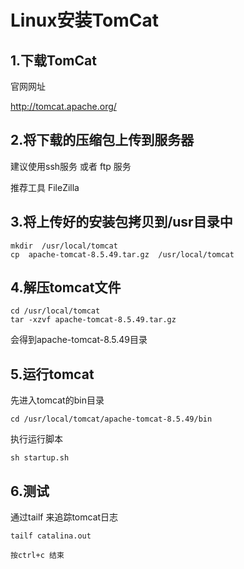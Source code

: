 # Linux安装TomCat



## 1.下载TomCat

官网网址

http://tomcat.apache.org/



## 2.将下载的压缩包上传到服务器

建议使用ssh服务 或者 ftp 服务

推荐工具 FileZilla



## 3.将上传好的安装包拷贝到/usr目录中

```shell
mkdir  /usr/local/tomcat
cp  apache-tomcat-8.5.49.tar.gz  /usr/local/tomcat
```



## 4.解压tomcat文件

```shell
cd /usr/local/tomcat
tar -xzvf apache-tomcat-8.5.49.tar.gz
```

会得到apache-tomcat-8.5.49目录



## 5.运行tomcat

先进入tomcat的bin目录

```shell
cd /usr/local/tomcat/apache-tomcat-8.5.49/bin
```

执行运行脚本

```shell
sh startup.sh
```



## 6.测试

通过tailf 来追踪tomcat日志

```shell
tailf catalina.out

按ctrl+c 结束
```

